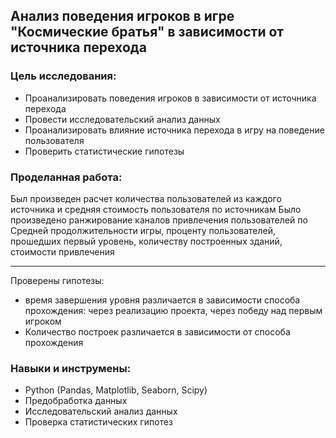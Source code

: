 <h2>Анализ поведения игроков в игре "Космические братья" в зависимости от источника перехода</h2>

<h3>Цель исследования:</h3>

- Проанализировать поведения игроков в зависимости от источника перехода
- Провести исследовательский анализ данных
- Проанализировать влияние источника перехода в игру на поведение пользователя
- Проверить статистические гипотезы
  
<h3>Проделанная работа:</h3>
Был произведен расчет количества пользователей из каждого источника и средняя стоимость пользователя по источникам
Было произведено ранжирование каналов привлечения пользователей по
Средней продолжительности игры, проценту пользователей, прошедших первый уровень, количеству построенных зданий, стоимости привлечения 

______________
Проверены гипотезы:

- время завершения уровня различается в зависимости способа прохождения: через реализацию проекта, через победу над первым игроком
- Количество построек различается в зависимости от способа прохождения
  

<h3>Навыки и инструмены:</h3>

- Python (Pandas, Matplotlib, Seaborn, Scipy)
- Предобработка данных
- Исследовательский анализ данных
- Проверка статистических гипотез

